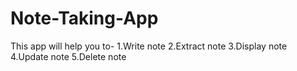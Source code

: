 # Note-Taking-App

This app will help you to-
1.Write note
2.Extract note
3.Display note
4.Update note
5.Delete note

